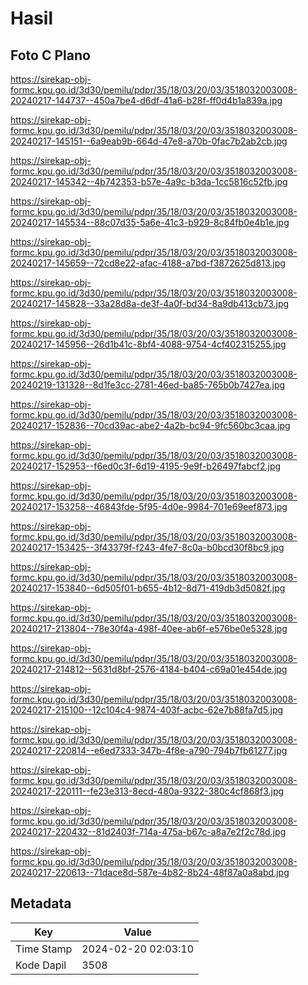 # Hasil

## Foto C Plano

https://sirekap-obj-formc.kpu.go.id/3d30/pemilu/pdpr/35/18/03/20/03/3518032003008-20240217-144737--450a7be4-d6df-41a6-b28f-ff0d4b1a839a.jpg

https://sirekap-obj-formc.kpu.go.id/3d30/pemilu/pdpr/35/18/03/20/03/3518032003008-20240217-145151--6a9eab9b-664d-47e8-a70b-0fac7b2ab2cb.jpg

https://sirekap-obj-formc.kpu.go.id/3d30/pemilu/pdpr/35/18/03/20/03/3518032003008-20240217-145342--4b742353-b57e-4a9c-b3da-1cc5816c52fb.jpg

https://sirekap-obj-formc.kpu.go.id/3d30/pemilu/pdpr/35/18/03/20/03/3518032003008-20240217-145534--88c07d35-5a6e-41c3-b929-8c84fb0e4b1e.jpg

https://sirekap-obj-formc.kpu.go.id/3d30/pemilu/pdpr/35/18/03/20/03/3518032003008-20240217-145659--72cd8e22-afac-4188-a7bd-f3872625d813.jpg

https://sirekap-obj-formc.kpu.go.id/3d30/pemilu/pdpr/35/18/03/20/03/3518032003008-20240217-145828--33a28d8a-de3f-4a0f-bd34-8a9db413cb73.jpg

https://sirekap-obj-formc.kpu.go.id/3d30/pemilu/pdpr/35/18/03/20/03/3518032003008-20240217-145956--26d1b41c-8bf4-4088-9754-4cf402315255.jpg

https://sirekap-obj-formc.kpu.go.id/3d30/pemilu/pdpr/35/18/03/20/03/3518032003008-20240219-131328--8d1fe3cc-2781-46ed-ba85-765b0b7427ea.jpg

https://sirekap-obj-formc.kpu.go.id/3d30/pemilu/pdpr/35/18/03/20/03/3518032003008-20240217-152836--70cd39ac-abe2-4a2b-bc94-9fc560bc3caa.jpg

https://sirekap-obj-formc.kpu.go.id/3d30/pemilu/pdpr/35/18/03/20/03/3518032003008-20240217-152953--f6ed0c3f-6d19-4195-9e9f-b26497fabcf2.jpg

https://sirekap-obj-formc.kpu.go.id/3d30/pemilu/pdpr/35/18/03/20/03/3518032003008-20240217-153258--46843fde-5f95-4d0e-9984-701e69eef873.jpg

https://sirekap-obj-formc.kpu.go.id/3d30/pemilu/pdpr/35/18/03/20/03/3518032003008-20240217-153425--3f43379f-f243-4fe7-8c0a-b0bcd30f8bc9.jpg

https://sirekap-obj-formc.kpu.go.id/3d30/pemilu/pdpr/35/18/03/20/03/3518032003008-20240217-153840--6d505f01-b655-4b12-8d71-419db3d5082f.jpg

https://sirekap-obj-formc.kpu.go.id/3d30/pemilu/pdpr/35/18/03/20/03/3518032003008-20240217-213804--78e30f4a-498f-40ee-ab6f-e576be0e5328.jpg

https://sirekap-obj-formc.kpu.go.id/3d30/pemilu/pdpr/35/18/03/20/03/3518032003008-20240217-214812--5631d8bf-2576-4184-b404-c69a01e454de.jpg

https://sirekap-obj-formc.kpu.go.id/3d30/pemilu/pdpr/35/18/03/20/03/3518032003008-20240217-215100--12c104c4-9874-403f-acbc-62e7b88fa7d5.jpg

https://sirekap-obj-formc.kpu.go.id/3d30/pemilu/pdpr/35/18/03/20/03/3518032003008-20240217-220814--e6ed7333-347b-4f8e-a790-794b7fb61277.jpg

https://sirekap-obj-formc.kpu.go.id/3d30/pemilu/pdpr/35/18/03/20/03/3518032003008-20240217-220111--fe23e313-8ecd-480a-9322-380c4cf868f3.jpg

https://sirekap-obj-formc.kpu.go.id/3d30/pemilu/pdpr/35/18/03/20/03/3518032003008-20240217-220432--81d2403f-714a-475a-b67c-a8a7e2f2c78d.jpg

https://sirekap-obj-formc.kpu.go.id/3d30/pemilu/pdpr/35/18/03/20/03/3518032003008-20240217-220613--71dace8d-587e-4b82-8b24-48f87a0a8abd.jpg


## Metadata

| Key        | Value               |
| ---------- | ------------------- |
| Time Stamp | 2024-02-20 02:03:10 |
| Kode Dapil | 3508                |



